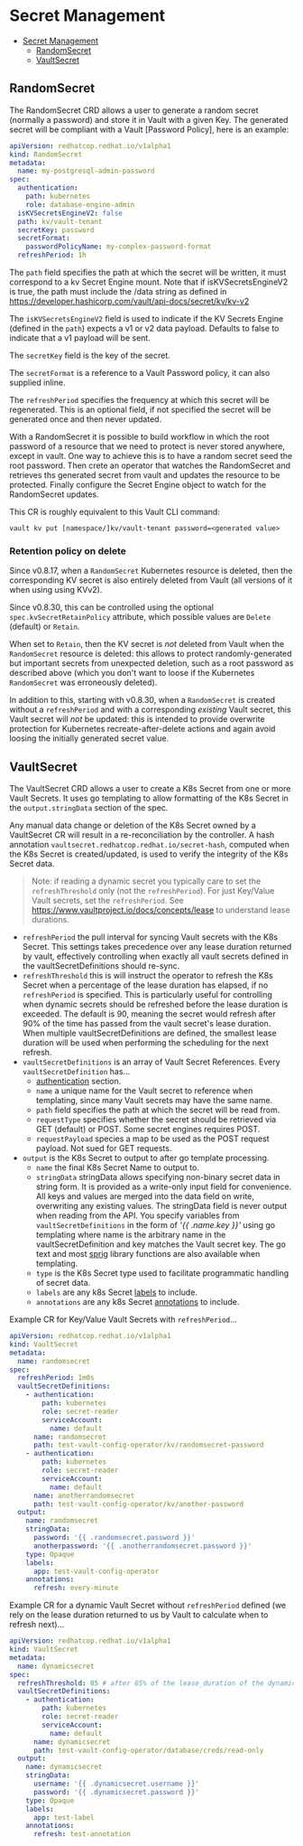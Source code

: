 # Secret Management

- [Secret Management](#secret-management)
  - [RandomSecret](#randomsecret)
  - [VaultSecret](#vaultsecret)

## RandomSecret

The RandomSecret CRD allows a user to generate a random secret (normally a password) and store it in Vault with a given Key. The generated secret will be compliant with a Vault [Password Policy], here is an example:

```yaml
apiVersion: redhatcop.redhat.io/v1alpha1
kind: RandomSecret
metadata:
  name: my-postgresql-admin-password
spec:
  authentication: 
    path: kubernetes
    role: database-engine-admin
  isKVSecretsEngineV2: false
  path: kv/vault-tenant
  secretKey: password
  secretFormat:
    passwordPolicyName: my-complex-password-format
  refreshPeriod: 1h
```

The `path` field specifies the path at which the secret will be written, it must correspond to a kv Secret Engine mount. Note that if isKVSecretsEngineV2 is true, the path must include the /data string as defined in <https://developer.hashicorp.com/vault/api-docs/secret/kv/kv-v2>

The `isKVSecretsEngineV2` field is used to indicate if the KV Secrets Engine (defined in the `path`) expects a v1 or v2 data payload. Defaults to false to indicate that a v1 payload will be sent.

The `secretKey` field is the key of the secret.

The `secretFormat` is a reference to a Vault Password policy, it can also supplied inline.

The `refreshPeriod` specifies the frequency at which this secret will be regenerated. This is an optional field, if not specified the secret will be generated once and then never updated.

With a RandomSecret it is possible to build workflow in which the root password of a resource that we need to protect is never stored anywhere, except in vault. One way to achieve this is to have a random secret seed the root password. Then crete an operator that watches the RandomSecret and retrieves ths generated secret from vault and updates the resource to be protected. Finally configure the Secret Engine object to watch for the RandomSecret updates.

This CR is roughly equivalent to this Vault CLI command:

```shell
vault kv put [namespace/]kv/vault-tenant password=<generated value>
```

### Retention policy on delete

Since v0.8.17, when a `RandomSecret` Kubernetes resource is deleted, then the corresponding KV secret is also entirely deleted
from Vault (all versions of it when using using KVv2).

Since v0.8.30, this can be controlled using the optional `spec.kvSecretRetainPolicy` attribute,
which possible values are `Delete` (default) or `Retain`.

When set to `Retain`, then the KV secret is *not* deleted from Vault when the `RandomSecret` resource is deleted: this allows to
protect randomly-generated but important secrets from unexpected deletion, such as a root password as described above
(which you don't want to loose if the Kubernetes `RandomSecret` was erroneously deleted).

In addition to this, starting with v0.8.30, when a `RandomSecret` is created without a `refreshPeriod`
and with a corresponding *existing* Vault secret, this Vault secret will *not* be updated:
this is intended to provide overwrite protection for Kubernetes recreate-after-delete actions
and again avoid loosing the initially generated secret value.


## VaultSecret

The VaultSecret CRD allows a user to create a K8s Secret from one or more Vault Secrets. It uses go templating to allow formatting of the K8s Secret in the `output.stringData` section of the spec.

Any manual data change or deletion of the K8s Secret owned by a VaultSecret CR will result in a re-reconciliation by the controller. A hash annotation `vaultsecret.redhatcop.redhat.io/secret-hash`, computed when the K8s Secret is created/updated, is used to verify the integrity of the K8s Secret data.

> Note: if reading a dynamic secret you typically care to set the `refreshThreshold` only (not the `refreshPeriod`). For just Key/Value Vault secrets, set the `refreshPeriod`.
> See <https://www.vaultproject.io/docs/concepts/lease> to understand lease durations.

- `refreshPeriod` the pull interval for syncing Vault secrets with the K8s Secret. This settings takes precedence over any lease duration returned by vault, effectively controlling when exactly all vault secrets defined in the vaultSecretDefinitions should re-sync.
- `refreshThreshold` this is will instruct the operator to refresh the K8s Secret when a percentage of the lease duration has elapsed, if no `refreshPeriod` is specified. This is particularly useful for controlling when dynamic secrets should be refreshed before the lease duration is exceeded. The default is 90, meaning the secret would refresh after 90% of the time has passed from the vault secret's lease duration. When multiple vaultSecretDefinitions are defined, the smallest lease duration will be used when performing the scheduling for the next refresh.
- `vaultSecretDefinitions` is an array of Vault Secret References. Every `vaultSecretDefinition` has...
  - [authentication](#the-authentication-section) section.
  - `name` a unique name for the Vault secret to reference when templating, since many Vault secrets may have the same name.
  - `path` field specifies the path at which the secret will be read from.
  - `requestType` specifies whether the secret should be retrieved via GET (default) or POST. Some secret engines requires POST.
  - `requestPayload` species a map to be used as the POST request payload. Not sued for GET requests.
- `output` is the K8s Secret to output to after go template processing.
  - `name` the final K8s Secret Name to output to.
  - `stringData` stringData allows specifying non-binary secret data in string form. It is provided as a write-only input field for convenience. All keys and values are merged into the data field on write, overwriting any existing values. The stringData field is never output when reading from the API. You specify variables from `vaultSecretDefinitions` in the form of *'{{ .name.key }}'* using go templating where name is the arbitrary name in the vaultSecretDefinition and key matches the Vault secret key. The go text and most [sprig](http://masterminds.github.io/sprig/) library functions are also available when templating.
  - `type` is the K8s Secret type used to facilitate programmatic handling of secret data.
  - `labels` are any k8s Secret [labels](http://kubernetes.io/docs/user-guide/labels) to include.
  - `annotations` are any k8s Secret [annotations](http://kubernetes.io/docs/user-guide/annotations) to include.

Example CR for Key/Value Vault Secrets with `refreshPeriod`...

```yaml
apiVersion: redhatcop.redhat.io/v1alpha1
kind: VaultSecret
metadata:
  name: randomsecret
spec:
  refreshPeriod: 1m0s
  vaultSecretDefinitions:
    - authentication:
        path: kubernetes
        role: secret-reader
        serviceAccount:
          name: default
      name: randomsecret
      path: test-vault-config-operator/kv/randomsecret-password
    - authentication:
        path: kubernetes
        role: secret-reader
        serviceAccount:
          name: default
      name: anotherrandomsecret
      path: test-vault-config-operator/kv/another-password
  output:
    name: randomsecret
    stringData:
      password: '{{ .randomsecret.password }}'
      anotherpassword: '{{ .anotherrandomsecret.password }}'
    type: Opaque
    labels:
      app: test-vault-config-operator
    annotations:
      refresh: every-minute
```

Example CR for a dynamic Vault Secret without `refreshPeriod` defined (we rely on the lease duration returned to us by Vault to calculate when to refresh next)...

```yaml
apiVersion: redhatcop.redhat.io/v1alpha1
kind: VaultSecret
metadata:
  name: dynamicsecret
spec:
  refreshThreshold: 85 # after 85% of the lease_duration of the dynamic secret has elapsed, refresh the secret
  vaultSecretDefinitions:
    - authentication:
        path: kubernetes
        role: secret-reader
        serviceAccount:
          name: default
      name: dynamicsecret
      path: test-vault-config-operator/database/creds/read-only
  output:
    name: dynamicsecret
    stringData:
      username: '{{ .dynamicsecret.username }}'
      password: '{{ .dynamicsecret.password }}'
    type: Opaque
    labels:
      app: test-label
    annotations:
      refresh: test-annotation
```
